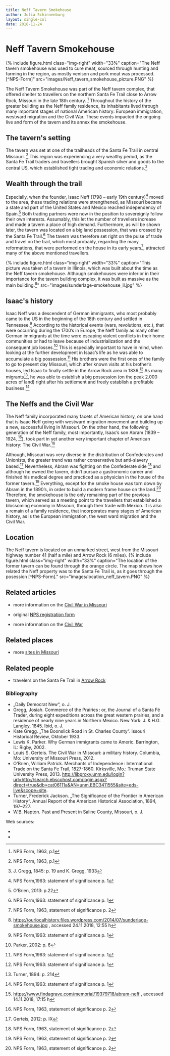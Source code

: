 ```yaml
---
title: Neff Tavern Smokehouse
author: Julia Schinnenburg
layout: single-col
date: 2018-11-24
---
```


# Neff Tavern Smokehouse

{% include figure.html
  class="img-right"
  width="33%"
  caption="The Neff tavern smokehouse was used to cure meat, sourced through hunting and farming in the region, as mostly venison and pork meat was processed.[^NPS-Form]"
  src="images/Neff_tavern_smokehouse_picture.PNG"
%}

The Neff Tavern Smokehouse was part of the Neff tavern complex, that offered shelter to travellers on the northern Santa Fe Trail close to Arrow Rock, Missouri in the late 18th century. [^NPS-Form-p.1]  Throughout the history of the greater building as the Neff family residence, its inhabitants lived through many important stages of national American history: European immigration, westward migration and the Civil War. These events impacted the ongoing live and form of the tavern and its annex the smokehouse. 

## The tavern's setting
The tavern was set at one of the trailheads of the Santa Fe Trail in central Missouri. [^NPS-Form-p.1] This region was experiencing a very wealthy period, as the Santa Fe Trail traders and travellers brought Spanish silver and goods to the central US, which established tight trading and economic relations.[^Greggs]



## Wealth through the trail
Especially, when the founder, Isaac Neff (1798 – early 19th century)[^NPS-statement-p.1] moved to the area, these trading relations were strengthened, as Missouri became a state and part of the United States and Mexico reached independency of Spain.[^OBrien] Both trading partners were now in the position to sovereignly follow their own interests. Assumably, this let the number of travellers increase and made a tavern a place of high demand. Furthermore, as will be shown later, the tavern was located on a big land possession, that was crossed by the Santa Fe Trail.[^NPS-statement-p.1] The tavern was therefore set right on the pulse of trade and travel on the trail, which most probably, regarding the many reformations, that were performed on the house in its early years[^NPS-statement-p.2], attracted many of the above mentioned travellers.

{% include figure.html
  class="img-right"
  width="33%"
  caption="This picture was taken of a tavern in Illinois, which was built about the time as the Neff tavern smokehouse. Although smokehouses were inferior in their importance for the tavern building complex, it was built as massive as the main building.[^Number 2]"
  src="images/sunderlage-smokehouse_il.jpg"
%}

## Isaac's history

Isaac Neff was a descendent of German immigrants, who most probably came to the US in the beginning of the 18th century and settled in Tennessee.[^NPS-statement-p.1] According to the historical events (wars, revolutions, etc.), that were occurring during the 1700’s in Europe, the Neff family as many other German immigrants at the time were escaping violent conflicts in their home communities or had to leave because of industrialization and the consequent job losses.[^Parker] This is especially important to have in mind, when looking at the further development in Isaac’s life as he was able to accumulate a big possession.[^NPS-statement-p.1]
His brothers were the first ones of the family to go to present day Missouri, which after known visits at his brother’s houses, led Isaac to finally settle in the Arrow Rock area in 1836.[^NPS-statement-p.1] As many migrants[^Turner], he was able to establish a big possession (on the peak 2.000 acres of land) right after his settlement and freely establish a profitable business.[^NPS-statement-p.1] 


## The Neffs and the Civil War

 The Neff family incorporated many facets of American history, on one hand that is Isaac Neff going with westward migration movement and building up a new, successful living in Missouri. On the other hand, the following generation of the Neff family, most importantly, Isaac’s son Abram (1839 – 1924, [^Number 1]), took part in yet another very important chapter of American history: The Civil War.[^NPS-statement-p.2] 

Although, Missouri was very diverse in the distribution of Confederates and Unionists, the greater trend was rather conservative but anti-slavery based.[^Gerteis] Nevertheless, Abram was fighting on the Confederate side [^NPS-statement-p.2] and although he owned the tavern, didn’t pursue a gastronomic career and finished his medical degree and practiced as a physician in the house of the former tavern.[^NPS-statement-p.2] Everything, except for the smoke house was torn down by Abram in the 1890’s, in order to build a modern frame house on the land.[^NPS-statement-p.2]
Therefore, the smokehouse is the only remaining part of the previous tavern, which served as a meeting point to the travellers that established a blossoming economy in Missouri, through their trade with Mexico. It is also a remain of a family residence, that incorporates many stages of American history, as is the European immigration, the west ward migration and the Civil War.


## Location
The Neff tavern is located on an unmarked street, west from the Missouri highway number 41 (half a mile) and Arrow Rock (6 miles).
{% include figure.html
  class="img-right"
  width="33%"
  caption="The location of the former tavern can be found through the orange circle. The map shows how related the Neff property was to the Santa Fe Trail is, as it goes through the posession [^NPS-Form]."
  src="images/location_neff_tavern.PNG"
%}

## Related articles
* more information on the [Civil War in Missouri](https://www.sos.mo.gov/mdh/CivilWar/Resources.asp)

* original [NPS registration form](https://github.com/historic-trails/santa-fe-itinerary/blob/master/historic-registration-forms/neff-tavern-smokehouse.pdf)

* more information on the [Civil War](https://en.wikipedia.org/wiki/American_Civil_War)

## Related places
* more [sites in Missouri](https://www.nps.gov/state/mo/index.htm)

## Related people
* travelers on the Santa Fe Trail in [Arrow Rock](http://arrowrock.org/history.php)



### Bibliography

* „Daily Democrat New“, o. J.
* Gregg, Josiah. Commerce of the Prairies : or, the Journal of a Santa Fé Trader, during eight expeditions across the great western prairies, and a residence of nearly nine years in Northern Mexico. New York: J. & H.G. Langley, 1845.
Ibid, o. J.
* Kate Gregg. „The Boonslick Road in St. Charles County“. issouri Historical Review, Oktober 1933.
* Lewis K. Parker. Why German immigrants came to Americ. Barrington, IL: Rigby, 2002.
* Louis S. Gerteis. The Civil War in Missouri: a military history. Columbia, Mo: University of Missouri Press, 2012.
* O’Brien, William Patrick. Merchants of Independence : International Trade on the Santa Fe Trail, 1827-1860. Kirksville, Mo.: Truman State University Press, 2013. http://libproxy.unm.edu/login?url=http://search.ebscohost.com/login.aspx?direct=true&db=cat06111a&AN=unm.EBC3411555&site=eds-live&scope=site.
* Turner, Frederick Jackson. „The Significance of the Frontier in American History“. Annual Report of the American Historical Association, 1894, 197–227.
* W.B. Napton. Past and Present in Saline County, Missouri, o. J.

Web sources:
* [^Number 1]: https://www.findagrave.com/memorial/19379718/abram-neff , accessed 14.11.2018, 17:15 h
* [^Number 2]: https://ourlocalhistory.files.wordpress.com/2014/07/sunderlage-smokehouse.jpg       , accessed 24.11.2018, 12:55 h

[^NPS-Form-p.1]: NPS Form, 1963, p.1
[^Greggs]:J. Gregg, 1845: p. 19 and K. Gregg, 1933
[^NPS-statement-p.1]:NPS Form,1963: statement of significance p. 1
[^NPS-statement-p.2]:NPS Form, 1963, statement of significance p. 2
[^OBrien]:O’Brien, 2013: p.22
[^Parker]:Parker, 2002: p. 6
[^Gerteis]:Gerteis, 2012: p. IX
[^Turner]:Turner, 1894: p. 214
[^NPS-Forms]:NPS Form, 1963
